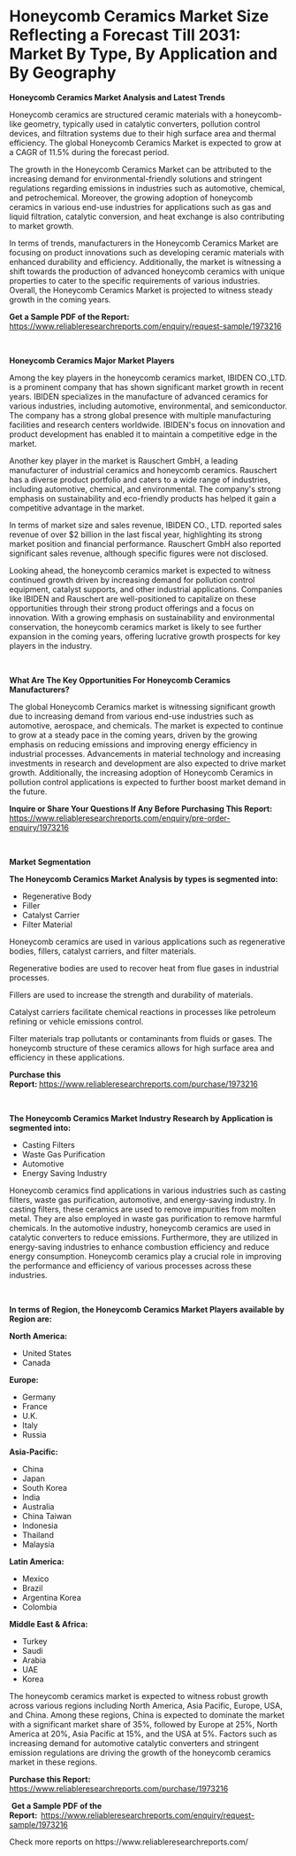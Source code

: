 <p><h1>Honeycomb Ceramics Market Size Reflecting a Forecast Till 2031: Market By Type, By Application and By Geography</h1></p><p><strong>Honeycomb Ceramics Market Analysis and Latest Trends</strong></p>
<p><p>Honeycomb ceramics are structured ceramic materials with a honeycomb-like geometry, typically used in catalytic converters, pollution control devices, and filtration systems due to their high surface area and thermal efficiency. The global Honeycomb Ceramics Market is expected to grow at a CAGR of 11.5% during the forecast period. </p><p>The growth in the Honeycomb Ceramics Market can be attributed to the increasing demand for environmental-friendly solutions and stringent regulations regarding emissions in industries such as automotive, chemical, and petrochemical. Moreover, the growing adoption of honeycomb ceramics in various end-use industries for applications such as gas and liquid filtration, catalytic conversion, and heat exchange is also contributing to market growth.</p><p>In terms of trends, manufacturers in the Honeycomb Ceramics Market are focusing on product innovations such as developing ceramic materials with enhanced durability and efficiency. Additionally, the market is witnessing a shift towards the production of advanced honeycomb ceramics with unique properties to cater to the specific requirements of various industries. Overall, the Honeycomb Ceramics Market is projected to witness steady growth in the coming years.</p></p>
<p><strong>Get a Sample PDF of the Report:&nbsp;</strong> <a href="https://www.reliableresearchreports.com/enquiry/request-sample/1973216">https://www.reliableresearchreports.com/enquiry/request-sample/1973216</a></p>
<p>&nbsp;</p>
<p><strong>Honeycomb Ceramics Major Market Players</strong></p>
<p><p>Among the key players in the honeycomb ceramics market, IBIDEN CO.,LTD. is a prominent company that has shown significant market growth in recent years. IBIDEN specializes in the manufacture of advanced ceramics for various industries, including automotive, environmental, and semiconductor. The company has a strong global presence with multiple manufacturing facilities and research centers worldwide. IBIDEN's focus on innovation and product development has enabled it to maintain a competitive edge in the market.</p><p>Another key player in the market is Rauschert GmbH, a leading manufacturer of industrial ceramics and honeycomb ceramics. Rauschert has a diverse product portfolio and caters to a wide range of industries, including automotive, chemical, and environmental. The company's strong emphasis on sustainability and eco-friendly products has helped it gain a competitive advantage in the market.</p><p>In terms of market size and sales revenue, IBIDEN CO., LTD. reported sales revenue of over $2 billion in the last fiscal year, highlighting its strong market position and financial performance. Rauschert GmbH also reported significant sales revenue, although specific figures were not disclosed.</p><p>Looking ahead, the honeycomb ceramics market is expected to witness continued growth driven by increasing demand for pollution control equipment, catalyst supports, and other industrial applications. Companies like IBIDEN and Rauschert are well-positioned to capitalize on these opportunities through their strong product offerings and a focus on innovation. With a growing emphasis on sustainability and environmental conservation, the honeycomb ceramics market is likely to see further expansion in the coming years, offering lucrative growth prospects for key players in the industry.</p></p>
<p>&nbsp;</p>
<p><strong>What Are The Key Opportunities For Honeycomb Ceramics Manufacturers?</strong></p>
<p><p>The global Honeycomb Ceramics market is witnessing significant growth due to increasing demand from various end-use industries such as automotive, aerospace, and chemicals. The market is expected to continue to grow at a steady pace in the coming years, driven by the growing emphasis on reducing emissions and improving energy efficiency in industrial processes. Advancements in material technology and increasing investments in research and development are also expected to drive market growth. Additionally, the increasing adoption of Honeycomb Ceramics in pollution control applications is expected to further boost market demand in the future.</p></p>
<p><strong>Inquire or Share Your Questions If Any Before Purchasing This Report:</strong> <a href="https://www.reliableresearchreports.com/enquiry/pre-order-enquiry/1973216">https://www.reliableresearchreports.com/enquiry/pre-order-enquiry/1973216</a></p>
<p>&nbsp;</p>
<p><strong>Market Segmentation</strong></p>
<p><strong>The Honeycomb Ceramics Market Analysis by types is segmented into:</strong></p>
<p><ul><li>Regenerative Body</li><li>Filler</li><li>Catalyst Carrier</li><li>Filter Material</li></ul></p>
<p><p>Honeycomb ceramics are used in various applications such as regenerative bodies, fillers, catalyst carriers, and filter materials. </p><p>Regenerative bodies are used to recover heat from flue gases in industrial processes. </p><p>Fillers are used to increase the strength and durability of materials. </p><p>Catalyst carriers facilitate chemical reactions in processes like petroleum refining or vehicle emissions control. </p><p>Filter materials trap pollutants or contaminants from fluids or gases. The honeycomb structure of these ceramics allows for high surface area and efficiency in these applications.</p></p>
<p><strong>Purchase this Report:&nbsp;</strong><a href="https://www.reliableresearchreports.com/purchase/1973216">https://www.reliableresearchreports.com/purchase/1973216</a></p>
<p>&nbsp;</p>
<p><strong>The Honeycomb Ceramics Market Industry Research by Application is segmented into:</strong></p>
<p><ul><li>Casting Filters</li><li>Waste Gas Purification</li><li>Automotive</li><li>Energy Saving Industry</li></ul></p>
<p><p>Honeycomb ceramics find applications in various industries such as casting filters, waste gas purification, automotive, and energy-saving industry. In casting filters, these ceramics are used to remove impurities from molten metal. They are also employed in waste gas purification to remove harmful chemicals. In the automotive industry, honeycomb ceramics are used in catalytic converters to reduce emissions. Furthermore, they are utilized in energy-saving industries to enhance combustion efficiency and reduce energy consumption. Honeycomb ceramics play a crucial role in improving the performance and efficiency of various processes across these industries.</p></p>
<p>&nbsp;</p>
<p><strong>In terms of Region, the Honeycomb Ceramics Market Players available by Region are:</strong></p>
<p>
    <p> <strong> North America: </strong>
        <ul>
            <li>United States</li>
            <li>Canada</li>
        </ul>
        </p> 
    <p> <strong> Europe: </strong>
        <ul>
            <li>Germany</li>
            <li>France</li>
            <li>U.K.</li>
            <li>Italy</li>
            <li>Russia</li>
        </ul>
        </p> 
    <p> <strong> Asia-Pacific: </strong>
        <ul>
            <li>China</li>
            <li>Japan</li>
            <li>South Korea</li>
            <li>India</li>
            <li>Australia</li>
            <li>China Taiwan</li>
            <li>Indonesia</li>
            <li>Thailand</li>
            <li>Malaysia</li>
        </ul>
        </p> 
    <p> <strong> Latin America: </strong>
        <ul>
            <li>Mexico</li>
            <li>Brazil</li>
            <li>Argentina Korea</li>
            <li>Colombia</li>
        </ul>
        </p> 
    <p> <strong> Middle East & Africa: </strong>
        <ul>
            <li>Turkey</li>
            <li>Saudi</li>
            <li>Arabia</li>
            <li>UAE</li>
            <li>Korea</li>
        </ul>
    </p>
    </p>
<p><p>The honeycomb ceramics market is expected to witness robust growth across various regions including North America, Asia Pacific, Europe, USA, and China. Among these regions, China is expected to dominate the market with a significant market share of 35%, followed by Europe at 25%, North America at 20%, Asia Pacific at 15%, and the USA at 5%. Factors such as increasing demand for automotive catalytic converters and stringent emission regulations are driving the growth of the honeycomb ceramics market in these regions.</p></p>
<p><strong>Purchase this Report: </strong><a href="https://www.reliableresearchreports.com/purchase/1973216">https://www.reliableresearchreports.com/purchase/1973216</a></p>
<p>&nbsp;<strong>Get a Sample PDF of the Report:&nbsp;&nbsp;</strong><a href="https://www.reliableresearchreports.com/enquiry/request-sample/1973216">https://www.reliableresearchreports.com/enquiry/request-sample/1973216</a></p>
<p><strong></strong></p>
<p>Check more reports on https://www.reliableresearchreports.com/</p>